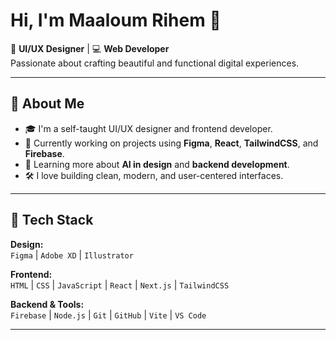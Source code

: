 # Hi, I'm Maaloum Rihem 👋

🎨 **UI/UX Designer** | 💻 **Web Developer**  
Passionate about crafting beautiful and functional digital experiences.

---

## 🚀 About Me

- 🎓 I'm a self-taught UI/UX designer and frontend developer.
- 💼 Currently working on projects using **Figma**, **React**, **TailwindCSS**, and **Firebase**.
- 🌱 Learning more about **AI in design** and **backend development**.
- 🛠️ I love building clean, modern, and user-centered interfaces.

---

## 🧰 Tech Stack

**Design:**  
`Figma` | `Adobe XD` | `Illustrator`

**Frontend:**  
`HTML` | `CSS` | `JavaScript` | `React` | `Next.js` | `TailwindCSS`

**Backend & Tools:**  
`Firebase` | `Node.js` | `Git` | `GitHub` | `Vite` | `VS Code`

---
